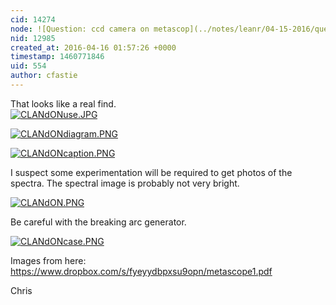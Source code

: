 ```yaml
---
cid: 14274
node: ![Question: ccd camera on metascop](../notes/leanr/04-15-2016/question-ccd-camera-on-metascop)
nid: 12985
created_at: 2016-04-16 01:57:26 +0000
timestamp: 1460771846
uid: 554
author: cfastie
---
```


That looks like a real find.  
[![CLANdONuse.JPG](//i.publiclab.org/system/images/photos/000/015/572/medium/CLANdONuse.JPG)](//i.publiclab.org/system/images/photos/000/015/572/original/CLANdONuse.JPG)

[![CLANdONdiagram.PNG](//i.publiclab.org/system/images/photos/000/015/568/large/CLANdONdiagram.PNG)](//i.publiclab.org/system/images/photos/000/015/568/original/CLANdONdiagram.PNG)

[![CLANdONcaption.PNG](//i.publiclab.org/system/images/photos/000/015/569/medium/CLANdONcaption.PNG)](//i.publiclab.org/system/images/photos/000/015/569/original/CLANdONcaption.PNG)

I suspect some experimentation will be required to get photos of the spectra. The spectral image is probably not very bright.

[![CLANdON.PNG](//i.publiclab.org/system/images/photos/000/015/570/large/CLANdON.PNG)](//i.publiclab.org/system/images/photos/000/015/570/original/CLANdON.PNG)

Be careful with the breaking arc generator.

[![CLANdONcase.PNG](//i.publiclab.org/system/images/photos/000/015/571/large/CLANdONcase.PNG)](//i.publiclab.org/system/images/photos/000/015/571/original/CLANdONcase.PNG)

Images from here: https://www.dropbox.com/s/fyeyydbpxsu9opn/metascope1.pdf

Chris



